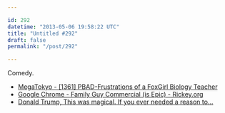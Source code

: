 ```yaml
---

id: 292
datetime: "2013-05-06 19:58:22 UTC"
title: "Untitled #292"
draft: false
permalink: "/post/292"

---
```


Comedy. 

 
 * [MegaTokyo - [1361] PBAD-Frustrations of a FoxGirl Biology Teacher](http://megatokyo.com/strip/1361)
 * [Google Chrome - Family Guy Commercial (is Epic) - Rickey.org](http://www.rickey.org/google-chrome-family-guy-commercial-is-epic/)
 * [Donald Trump, This was magical. If you ever needed a reason to...](http://comedycentral.tumblr.com/post/49529555646/this-was-magical-if-you-ever-needed-a-reason-to?xrs=synd_facebook)



